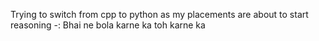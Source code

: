 Trying to switch from cpp to python as my placements are about to start
reasoning -: Bhai ne bola karne ka toh karne ka
